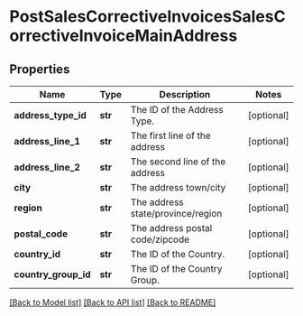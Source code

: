 # PostSalesCorrectiveInvoicesSalesCorrectiveInvoiceMainAddress

## Properties
Name | Type | Description | Notes
------------ | ------------- | ------------- | -------------
**address_type_id** | **str** | The ID of the Address Type. | [optional] 
**address_line_1** | **str** | The first line of the address | [optional] 
**address_line_2** | **str** | The second line of the address | [optional] 
**city** | **str** | The address town/city | [optional] 
**region** | **str** | The address state/province/region | [optional] 
**postal_code** | **str** | The address postal code/zipcode | [optional] 
**country_id** | **str** | The ID of the Country. | [optional] 
**country_group_id** | **str** | The ID of the Country Group. | [optional] 

[[Back to Model list]](../README.md#documentation-for-models) [[Back to API list]](../README.md#documentation-for-api-endpoints) [[Back to README]](../README.md)


